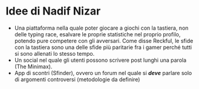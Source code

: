 # Idee di Nadif Nizar

- Una piattaforma nella quale poter giocare a giochi con la tastiera, non delle typing race, esalvare  le proprie statistiche nel proprio profilo, potendo pure competere con gli avversari. Come disse Reckful, le sfide con la tastiera sono una delle sfide più paritarie fra i gamer perché tutti si sono allenati lo stesso tempo. 
- Un social nel quale gli utenti possono scrivere post lunghi una parola (The Minimax). 
- App di scontri (Sfinder), ovvero un forum nel quale si **_deve_** parlare solo di argomenti controversi (metodologie da definire) 
 
